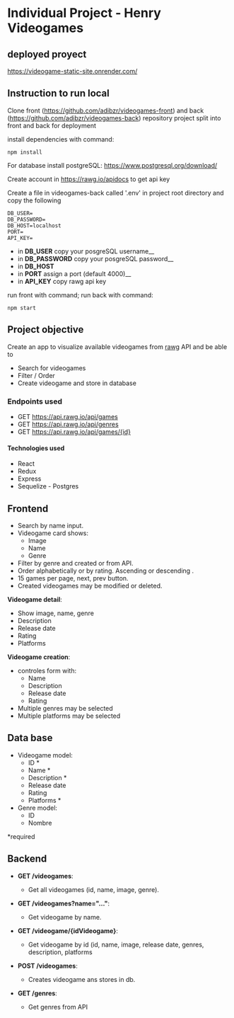 # Individual Project - Henry Videogames

## deployed proyect
https://videogame-static-site.onrender.com/

## Instruction to run local

Clone front (https://github.com/adibzr/videogames-front) and back (https://github.com/adibzr/videogames-back) repository
project split into front and back for deployment

install dependencies with command:
```install
npm install
```

For database install postgreSQL: https://www.postgresql.org/download/

Create account in https://rawg.io/apidocs to get api key

Create a file in videogames-back called '.env' in project root directory
and copy the following
```env
DB_USER=
DB_PASSWORD=
DB_HOST=localhost
PORT=
API_KEY=
```
- in __DB_USER__ copy your posgreSQL username__
- in __DB_PASSWORD__ copy your posgreSQL password__
- in __DB_HOST__
- in __PORT__ assign a port (default 4000)__
- in __API_KEY__ copy rawg api key



run front with command; run back with command:
```
npm start
```


## Project objective
Create an app to visualize available videogames from [rawg](https://rawg.io/apidocs) API and be able to

- Search for videogames
- Filter / Order
- Create videogame and store in database


### Endpoints used

- GET <https://api.rawg.io/api/games>
- GET <https://api.rawg.io/api/genres>
- GET <https://api.rawg.io/api/games/{id}>


#### Technologies used

- React
- Redux
- Express
- Sequelize - Postgres

## Frontend

- Search by name input.
- Videogame card shows:
  - Image
  - Name
  - Genre
- Filter by genre and created or from API.
- Order alphabetically or by rating. Ascending or descending .
- 15 games per page, next, prev button.
- Created videogames may be modified or deleted.


__Videogame detail__:

- Show image, name, genre
- Description
- Release date
- Rating
- Platforms

__Videogame creation__:

- controles form with:
  - Name  
  - Description
  - Release date
  - Rating
- Multiple genres may be selected
- Multiple platforms may be selected


## Data base

- Videogame model:
  - ID *
  - Name *
  - Description *
  - Release date
  - Rating
  - Platforms *
- Genre model:
  - ID
  - Nombre

*required

## Backend

- __GET /videogames__:
  - Get all videogames (id, name, image, genre).

- __GET /videogames?name="..."__:
  - Get videogame by name.

- __GET /videogame/{idVideogame}__:
  - Get videogame by id (id, name, image, release date, genres, description, platforms

- __POST /videogames__:
  - Creates videogame ans stores in db.
  
- __GET /genres__:
  - Get genres from API
